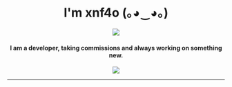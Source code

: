 
<h1 align="center">I'm xnf4o (｡◕‿◕｡)</h1> 
<p align="center">
    <img style="text-align: center" src="https://discord.c99.nl/widget/theme-4/545117606542311426.png">
</p>

<h4 align="center">I am a developer, taking commissions and always working on something new.<br></h4>

<p align="center">
    <img align="center" src="https://github-readme-stats.vercel.app/api?username=xnf4o&show_icons=true&theme=synthwave">
</p>
<hr>

<!--
**xnf4o/xnf4o** is a ✨ _special_ ✨ repository because its `README.md` (this file) appears on your GitHub profile.

Here are some ideas to get you started:

- 🔭 I’m currently working on ...
- 🌱 I’m currently learning ...
- 👯 I’m looking to collaborate on ...
- 🤔 I’m looking for help with ...
- 💬 Ask me about ...
- 📫 How to reach me: ...
- 😄 Pronouns: ...
- ⚡ Fun fact: ...
-->

